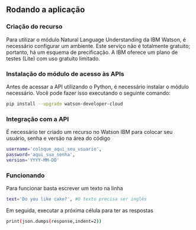 ## Rodando a aplicação

### Criação do recurso

Para utilizar o módulo Natural Language Understanding da IBM Watson, é necessário configurar um ambiente. Este serviço não é totalmente gratuito; portanto, há um esquema de precificação. A IBM oferece um plano de testes (Lite) com uso gratuito limitado.

### Instalação do módulo de acesso às APIs

Antes de acessar a API utilizando o Python, é necessário instalar o módulo necessário. Você pode fazer isso executando o seguinte comando:

```bash
pip install --upgrade watson-developer-cloud
```

### Integração com a API

É necessário ter criado um recurso no Watson IBM  para colocar seu usuário, senha e versão na área do código

```bash
username='coloque_aqui_seu_usuario',
password='aqui_sua_senha',
version='YYYY-MM-DD'
```

### Funcionando

Para funcionar basta escrever um texto na linha 

```bash
text='Do you like cake?', #O texto precisa ser inglês
```

Em seguida, executar a próxima célula para ter as respostas

```bash
print(json.dumps(response,indent=2))
```
